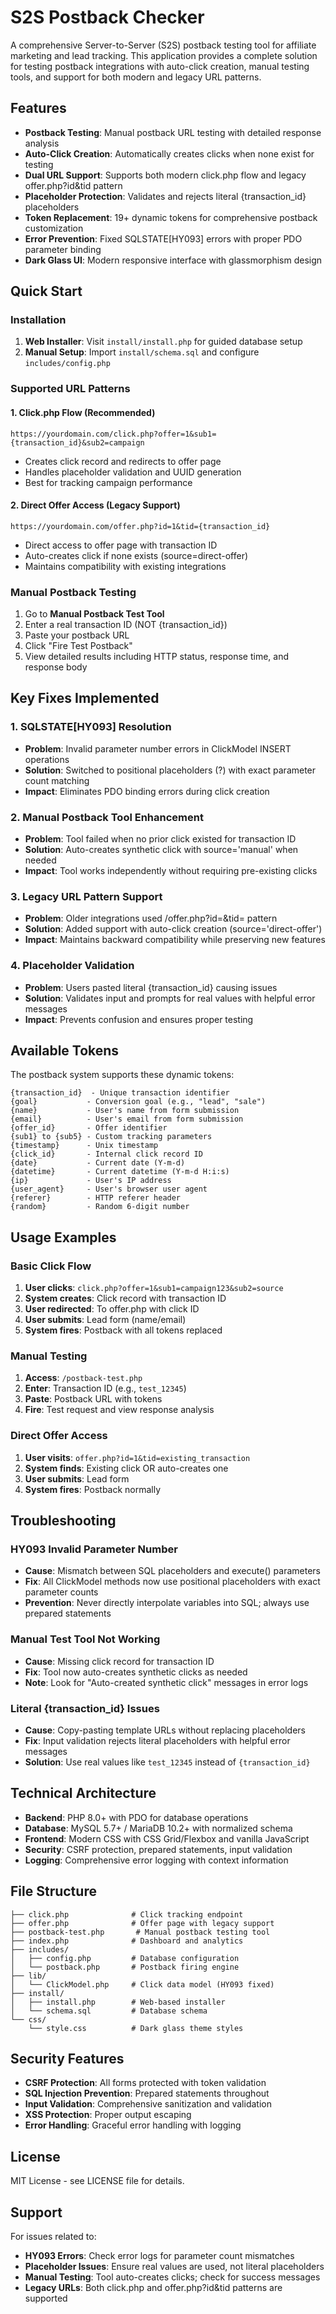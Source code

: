 # S2S Postback Checker

A comprehensive Server-to-Server (S2S) postback testing tool for affiliate marketing and lead tracking. This application provides a complete solution for testing postback integrations with auto-click creation, manual testing tools, and support for both modern and legacy URL patterns.

## Features

- **Postback Testing**: Manual postback URL testing with detailed response analysis
- **Auto-Click Creation**: Automatically creates clicks when none exist for testing
- **Dual URL Support**: Supports both modern click.php flow and legacy offer.php?id&tid pattern
- **Placeholder Protection**: Validates and rejects literal {transaction_id} placeholders
- **Token Replacement**: 19+ dynamic tokens for comprehensive postback customization
- **Error Prevention**: Fixed SQLSTATE[HY093] errors with proper PDO parameter binding
- **Dark Glass UI**: Modern responsive interface with glassmorphism design

## Quick Start

### Installation

1. **Web Installer**: Visit `install/install.php` for guided database setup
2. **Manual Setup**: Import `install/schema.sql` and configure `includes/config.php`

### Supported URL Patterns

#### 1. Click.php Flow (Recommended)
```
https://yourdomain.com/click.php?offer=1&sub1={transaction_id}&sub2=campaign
```
- Creates click record and redirects to offer page
- Handles placeholder validation and UUID generation
- Best for tracking campaign performance

#### 2. Direct Offer Access (Legacy Support)
```
https://yourdomain.com/offer.php?id=1&tid={transaction_id}
```
- Direct access to offer page with transaction ID
- Auto-creates click if none exists (source=direct-offer)
- Maintains compatibility with existing integrations

### Manual Postback Testing

1. Go to **Manual Postback Test Tool**
2. Enter a real transaction ID (NOT {transaction_id})
3. Paste your postback URL
4. Click "Fire Test Postback"
5. View detailed results including HTTP status, response time, and response body

## Key Fixes Implemented

### 1. SQLSTATE[HY093] Resolution
- **Problem**: Invalid parameter number errors in ClickModel INSERT operations
- **Solution**: Switched to positional placeholders (?) with exact parameter count matching
- **Impact**: Eliminates PDO binding errors during click creation

### 2. Manual Postback Tool Enhancement
- **Problem**: Tool failed when no prior click existed for transaction ID
- **Solution**: Auto-creates synthetic click with source='manual' when needed
- **Impact**: Tool works independently without requiring pre-existing clicks

### 3. Legacy URL Pattern Support
- **Problem**: Older integrations used /offer.php?id=&tid= pattern
- **Solution**: Added support with auto-click creation (source='direct-offer')
- **Impact**: Maintains backward compatibility while preserving new features

### 4. Placeholder Validation
- **Problem**: Users pasted literal {transaction_id} causing issues
- **Solution**: Validates input and prompts for real values with helpful error messages
- **Impact**: Prevents confusion and ensures proper testing

## Available Tokens

The postback system supports these dynamic tokens:

```
{transaction_id}  - Unique transaction identifier
{goal}           - Conversion goal (e.g., "lead", "sale")
{name}           - User's name from form submission
{email}          - User's email from form submission
{offer_id}       - Offer identifier
{sub1} to {sub5} - Custom tracking parameters
{timestamp}      - Unix timestamp
{click_id}       - Internal click record ID
{date}           - Current date (Y-m-d)
{datetime}       - Current datetime (Y-m-d H:i:s)
{ip}             - User's IP address
{user_agent}     - User's browser user agent
{referer}        - HTTP referer header
{random}         - Random 6-digit number
```

## Usage Examples

### Basic Click Flow
1. **User clicks**: `click.php?offer=1&sub1=campaign123&sub2=source`
2. **System creates**: Click record with transaction ID
3. **User redirected**: To offer.php with click ID
4. **User submits**: Lead form (name/email)
5. **System fires**: Postback with all tokens replaced

### Manual Testing
1. **Access**: `/postback-test.php`
2. **Enter**: Transaction ID (e.g., `test_12345`)
3. **Paste**: Postback URL with tokens
4. **Fire**: Test request and view response analysis

### Direct Offer Access
1. **User visits**: `offer.php?id=1&tid=existing_transaction`
2. **System finds**: Existing click OR auto-creates one
3. **User submits**: Lead form
4. **System fires**: Postback normally

## Troubleshooting

### HY093 Invalid Parameter Number
- **Cause**: Mismatch between SQL placeholders and execute() parameters
- **Fix**: All ClickModel methods now use positional placeholders with exact parameter counts
- **Prevention**: Never directly interpolate variables into SQL; always use prepared statements

### Manual Test Tool Not Working
- **Cause**: Missing click record for transaction ID
- **Fix**: Tool now auto-creates synthetic clicks as needed
- **Note**: Look for "Auto-created synthetic click" messages in error logs

### Literal {transaction_id} Issues
- **Cause**: Copy-pasting template URLs without replacing placeholders
- **Fix**: Input validation rejects literal placeholders with helpful error messages
- **Solution**: Use real values like `test_12345` instead of `{transaction_id}`

## Technical Architecture

- **Backend**: PHP 8.0+ with PDO for database operations
- **Database**: MySQL 5.7+ / MariaDB 10.2+ with normalized schema
- **Frontend**: Modern CSS with CSS Grid/Flexbox and vanilla JavaScript
- **Security**: CSRF protection, prepared statements, input validation
- **Logging**: Comprehensive error logging with context information

## File Structure

```
├── click.php              # Click tracking endpoint
├── offer.php              # Offer page with legacy support
├── postback-test.php       # Manual postback testing tool
├── index.php              # Dashboard and analytics
├── includes/
│   ├── config.php         # Database configuration
│   └── postback.php       # Postback firing engine
├── lib/
│   └── ClickModel.php     # Click data model (HY093 fixed)
├── install/
│   ├── install.php        # Web-based installer
│   └── schema.sql         # Database schema
└── css/
    └── style.css          # Dark glass theme styles
```

## Security Features

- **CSRF Protection**: All forms protected with token validation
- **SQL Injection Prevention**: Prepared statements throughout
- **Input Validation**: Comprehensive sanitization and validation
- **XSS Protection**: Proper output escaping
- **Error Handling**: Graceful error handling with logging

## License

MIT License - see LICENSE file for details.

## Support

For issues related to:
- **HY093 Errors**: Check error logs for parameter count mismatches
- **Placeholder Issues**: Ensure real values are used, not literal placeholders
- **Manual Testing**: Tool auto-creates clicks; check for success messages
- **Legacy URLs**: Both click.php and offer.php?id&tid patterns are supported